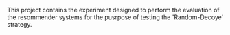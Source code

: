 This project contains the experiment designed to perform the evaluation of the resommender systems for the pusrpose of testing the 'Random-Decoye' strategy.